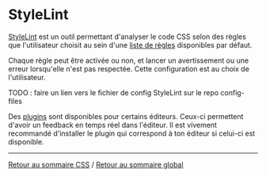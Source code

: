 # StyleLint

[StyleLint](http://stylelint.io/) est un outil permettant d'analyser le code CSS
selon des règles que l'utilisateur choisit au sein d'une
[liste de règles](http://stylelint.io/user-guide/rules/) disponibles par défaut.

Chaque règle peut être activée ou non, et lancer un avertissement ou une erreur
lorsqu'elle n'est pas respectée. Cette configuration est au choix de
l'utilisateur.

TODO : faire un lien vers le fichier de config StyleLint sur le repo
config-files

Des
[plugins](http://stylelint.io/user-guide/complementary-tools/#editor-plugins)
sont disponibles pour certains éditeurs. Ceux-ci permettent d'avoir un feedback
en temps réel dans l'éditeur. Il est vivement recommandé d'installer le plugin
qui correspond à ton éditeur si celui-ci est disponible.

---

[Retour au sommaire CSS](/css/00-index.md) /
[Retour au sommaire global](/README.md)
